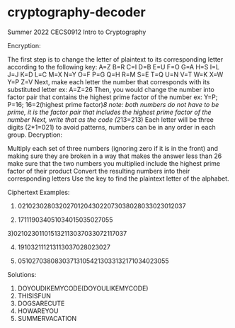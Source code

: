 # cryptography-decoder
Summer 2022 CECS0912 Intro to Cryptography

Encryption:

The first step is to change the letter of plaintext to its corresponding letter according to the following key:
A=Z
B=R
C=I
D=B
E=U
F=O
G=A
H=S
I=L
J=J
K=D
L=C
M=X
N=Y
O=F
P=G
Q=H
R=M
S=E
T=Q
U=N
V=T
W=K
X=W
Y=P
Z=V
Next, make each letter the number that corresponds with its substituted letter ex: A=Z=26
Then, you would change the number into factor pair that contains the highest prime factor of the number ex: Y=P; P=16; 16=2(highest prime factor)*8
note: both numbers do not have to be prime, it is the factor pair that includes the highest prime factor of the number
Next, write that as the code (2*13=213) 
Each letter will be three digits (2*1=021)
to avoid patterns, numbers can be in any order in each group.
Decryption: 

Multiply each set of three numbers (ignoring zero if it is in the front) and making sure they are broken in a way that makes the answer less than 26
make sure that the two numbers you multiplied include the highest prime factor of their product
Convert the resulting numbers into their corresponding letters
Use the key to find the plaintext letter of the alphabet.
 

Ciphertext Examples:

1) 021023028032027012043022073038028033023012037

2) 171119034051034015035027055

3)021023011015132113037033072117037

4) 191032111213113037028023027

5) 051027038083037131054213033132171034023055

Solutions:

1. DOYOUDIKEMYCODE(DOYOULIKEMYCODE)
2. THISISFUN
3. DOGSARECUTE
4. HOWAREYOU
5. SUMMERVACATION
